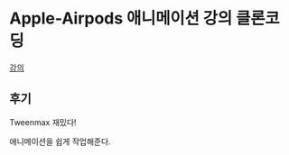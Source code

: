 # Apple-Airpods 애니메이션 강의 클론코딩

[강의](https://www.youtube.com/watch?v=wLUJ9VNzZXo)


## 후기

Tweenmax 재밌다!

애니메이션을 쉽게 작업해준다.